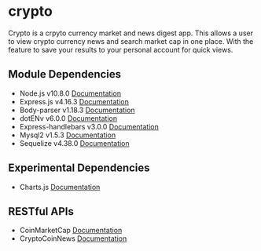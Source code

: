 # crypto

Crypto is a crpyto currency market and news digest app. This allows a user to view crypto currency news and search market cap in one place. With the feature to save your results to your personal account for quick views.

## Module Dependencies
* Node.js v10.8.0 [Documentation](https://nodejs.org/en/docs/)
* Express.js v4.16.3 [Documentation](https://www.npmjs.com/package/express)
* Body-parser v1.18.3 [Documentation]()
* dotENv v6.0.0 [Documentation]()
* Express-handlebars v3.0.0 [Documentation]()
* Mysql2 v1.5.3 [Documentation]()
* Sequelize v4.38.0 [Documentation]()

## Experimental Dependencies
* Charts.js [Documentation](https://www.npmjs.com/package/charts)

## RESTful APIs
* CoinMarketCap [Documentation](https://coinmarketcap.com/)
* CryptoCoinNews [Documentation](https://newsapi.org/s/crypto-coins-news-api)
